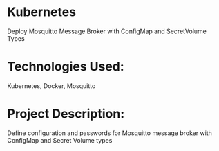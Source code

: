 # Kubernetes 
Deploy Mosquitto Message Broker with ConfigMap and SecretVolume Types


# Technologies Used:
Kubernetes, Docker, Mosquitto

# Project Description:
Define configuration and passwords for Mosquitto message broker with ConfigMap and Secret Volume types
